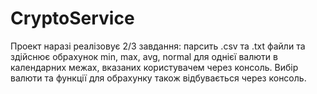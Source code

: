 # CryptoService

Проект наразі реалізовує 2/3 завдання: парсить .csv та .txt файли та здійснює обрахунок min, max, avg, normal для однієї валюти в календарних межах, вказаних користувачем через консоль. Вибір валюти та функції для обрахунку також відбувається через консоль.
